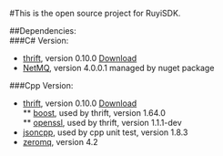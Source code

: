 #This is the open source project for RuyiSDK.

##Dependencies:  
###C# Version:  
* [thrift](https://thrift.apache.org/), version 0.10.0 [Download](http://archive.apache.org/dist/thrift/0.10.0/)
* [NetMQ](https://netmq.readthedocs.io/en/latest/), version 4.0.0.1 managed by nuget package

###Cpp Version:  
* [thrift](https://thrift.apache.org/), version 0.10.0 [Download](http://archive.apache.org/dist/thrift/0.10.0/)   
** [boost](http://www.boost.org/), used by thrift, version 1.64.0   
** [openssl](https://www.openssl.org/), used by thrift, version 1.1.1-dev  
* [jsoncpp](https://github.com/open-source-parsers/jsoncpp), used by cpp unit test, version 1.8.3    
* [zeromq](http://zeromq.org/), version 4.2

